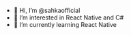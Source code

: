 - 👋 Hi, I’m @sahkaofficial
- 👀 I’m interested in React Native and C#
- 🌱 I’m currently learning React Native


